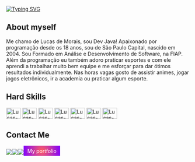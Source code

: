 [![Typing SVG](https://readme-typing-svg.demolab.com/?color=a663cc&size=35&center=true&vCenter=true&width=1000&lines=Hello+World!;I'm+Lucas+Morais;I'm+20+years+old;I'm+from+Brazil;I'm+Full+Stack+Developer;be+welcome!+:%29)](https://git.io/typing-svg)
<section>
    <div>
        <h2>About myself</h2>
        <p>
            Me chamo de Lucas de Morais, sou Dev Java! Apaixonado por programação desde os 18 anos, sou de São Paulo Capital, nascido em 2004. Sou Formado em Análise e Desenvolvimento de Software, na FIAP. Além da programação eu também adoro praticar esportes e com ele aprendi a trabalhar muito bem equipe e me esforçar para dar ótimos resultados individualmente. Nas horas vagas gosto de assistir animes, jogar jogos eletrônicos, ir a academia ou praticar algum esporte.
        </p>
    </div>
    <div style="display: flex, align-items: center">
        <h2>Hard Skills</h2>
        <img alt="Lucas-Java" height="30" width="40" src="https://cdn.jsdelivr.net/gh/devicons/devicon/icons/java/java-original.svg">
        <img alt="Lucas-Java" height="30" width="40" src="https://cdn.jsdelivr.net/gh/devicons/devicon/icons/spring/spring-original.svg">
        <img alt="Lucas-React" height="30" width="40" src="https://cdn.jsdelivr.net/gh/devicons/devicon/icons/html5/html5-original.svg">
        <img alt="Lucas-Angular" height="30" width="40" src="https://cdn.jsdelivr.net/gh/devicons/devicon/icons/css3/css3-original.svg">
        <img alt="Lucas-Oracle" height="30" width="40" src="https://cdn.jsdelivr.net/gh/devicons/devicon/icons/javascript/javascript-original.svg" />
        <img alt="Lucas-Spring" height="30" width="40" src="https://cdn.jsdelivr.net/gh/devicons/devicon/icons/react/react-original.svg" />
        <img alt="Lucas-Python" height="30" width="40" src="https://cdn.jsdelivr.net/gh/devicons/devicon/icons/angularjs/angularjs-original.svg">
    </div>
    <h2>Contact Me</h2>
    <div style="display: flex; align-items: center;">
        <a href=https://www.instagram.com/lucax.mn/ target="_blank">
            <img src="https://img.shields.io/badge/-Instagram-%23E4405F?style=for-the-badge&logo=instagram&logoColor=white" target="_blank">
        </a>
        <a href = "mailto:luksmnt1101@gmail.com">
            <img src="https://img.shields.io/badge/-Gmail-%23333?style=for-the-badge&logo=gmail&logoColor=white" target="_blank">
        </a>
        <a href="https://www.linkedin.com/in/lucas-morais-152672219/" target="_blank">
            <img src="https://img.shields.io/badge/-LinkedIn-%230077B5?style=for-the-badge&logo=linkedin&logoColor=white" target="_blank">
        </a>
        <div style="background: radial-gradient(circle at 50% 50%, #FF6060, #8000FF); height: 28px; width: 100px; margin-bottom: 6px; display: flex; align-items: center; justify-content: center;">
            <a href="http://lucasmoraist.github.io/Portfolio" target="_blank" 
                style="color: #fff; text-decoration:none;">
                My portfolio
            </a>
        </div>
    </div>
</section>
